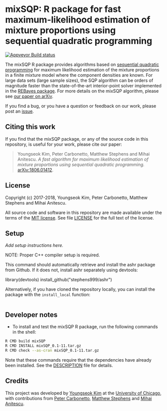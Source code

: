 # mixSQP: R package for fast maximum-likelihood estimation of mixture proportions using sequential quadratic programming

[![Appveyor Build status](https://ci.appveyor.com/api/projects/status/b7cp8eo5e7ikid0i?svg=true)](https://ci.appveyor.com/project/pcarbo/mixsqp)

The mixSQP R package provides algorithms based on
[sequential quadratic programming][sqp] for maximum likelihood
estimation of the mixture proportions in a finite mixture model where
the component densities are known. For large data sets (large sample
sizes), the SQP algorithm can be orders of magnitude faster than the
state-of-the-art interior-point solver implemented in the
[REBayes package][rebayes]. For more details on the mixSQP algorithm,
please see [our paper on arXiv][arxiv-paper].

If you find a bug, or you have a question or feedback on our work,
please post an [issue][issues].

## Citing this work

If you find that the mixSQP package, or any of the source code in this
repository, is useful for your work, please cite our paper:

> Youngseok Kim, Peter Carbonetto, Matthew Stephens and Mihai
> Anitescu. *A fast algorithm for maximum likelihood estimation of
> mixture proportions using sequential quadratic programming.*
> [arXiv:1806.01412][arxiv-paper].

## License

Copyright (c) 2017-2018, Youngseok Kim, Peter Carbonetto, Matthew
Stephens and Mihai Anitescu.

All source code and software in this repository are made available
under the terms of the
[MIT license](https://opensource.org/licenses/mit-license.html). See
file [LICENSE](LICENSE) for the full text of the license.

## Setup

*Add setup instructions here.*

NOTE: Proper C++ compiler setup is required.

This command should automatically retrieve and install the ashr
package from Github. If it does not, install ashr separately using
devtools:

library(devtools)
install_github("stephens999/ashr")

Alternatively, if you have cloned the repository locally, you can
install the package with the `install_local` function:

```R
```

## Developer notes

+ To install and test the mixSQP R package, run the following commands
in the shell:

```bash
R CMD build mixSQP
R CMD INSTALL mixSQP_0.1-11.tar.gz
R CMD check --as-cran mixSQP_0.1-11.tar.gz
```

Note that these commands require that the dependencies have already
been installed. See the [DESCRIPTION](DESCRIPTION) file for details.

## Credits

This project was developed by [Youngseok Kim][youngseok] at the
[University of Chicago][uchicago], with contributions from
[Peter Carbonetto][peter], [Matthew Stephens][matthew] and
[Mihai Anitescu][mihai].

[sqp]: https://neos-guide.org/content/sequential-quadratic-programming
[arxiv-paper]: https://arxiv.org/abs/1806.01412
[issues]: https://github.com/youngseok-kim/mixsqp/issues
[rebayes]: https://cran.r-project.org/package=REBayes
[uchicago]: https://www.uchicago.edu
[youngseok]: https://github.com/youngseok-kim
[peter]: https://pcarbo.github.io
[matthew]: http://stephenslab.uchicago.edu
[mihai]: http://www.mcs.anl.gov/~anitescu
